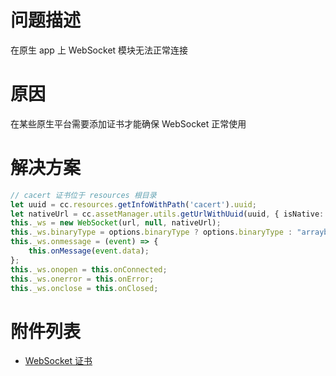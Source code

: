 # 问题描述
在原生 app 上 WebSocket 模块无法正常连接

# 原因
在某些原生平台需要添加证书才能确保 WebSocket 正常使用

# 解决方案
```typescript
// cacert 证书位于 resources 根目录
let uuid = cc.resources.getInfoWithPath('cacert').uuid;
let nativeUrl = cc.assetManager.utils.getUrlWithUuid(uuid, { isNative: true, nativeExt: '.pem' });
this._ws = new WebSocket(url, null, nativeUrl);
this._ws.binaryType = options.binaryType ? options.binaryType : "arraybuffer";
this._ws.onmessage = (event) => {
    this.onMessage(event.data);
};
this._ws.onopen = this.onConnected;
this._ws.onerror = this.onError;
this._ws.onclose = this.onClosed;
```

# 附件列表
* [WebSocket 证书](../../source/attach/cacert.pem)